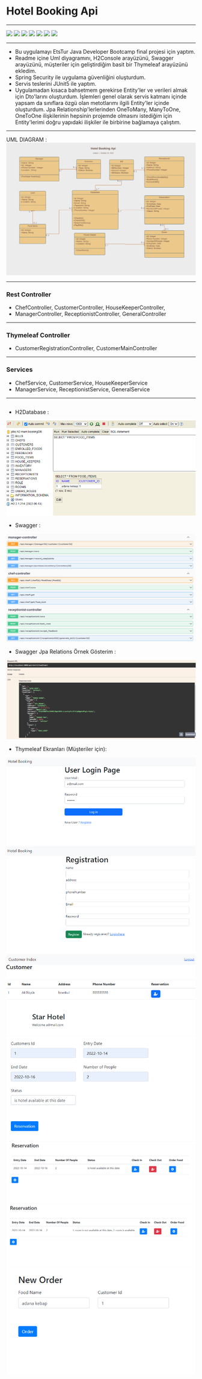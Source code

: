 # Hotel Booking Api
***

![](https://img.shields.io/badge/java_11-✓-blue.svg)
![](https://img.shields.io/badge/spring_boot-✓-blue.svg)
![](https://img.shields.io/badge/H2Database-✓-blue.svg)
![](https://img.shields.io/badge/security-✓-blue.svg)
![](https://img.shields.io/badge/swagger-✓-blue.svg)
![](https://img.shields.io/badge/Thymeleaf-✓-blue.svg)
![](https://img.shields.io/badge/JUnit5-✓-blue.svg)
***
* Bu uygulamayı EtsTur Java Developer Bootcamp final projesi için yaptım.
* Readme içine Uml diyagramını, H2Console arayüzünü, Swagger arayüzünü, 
müşteriler için geliştirdiğim basit bir Thymeleaf arayüzünü ekledim. 
* Spring Security ile uygulama güvenliğini oluşturdum. 
* Servis teslerini JUnit5 ile yaptım.
* Uygulamadan kısaca bahsetmem gerekirse Entity'ler ve verileri almak için Dto'larını 
oluşturdum. İşlemleri genel olarak servis katmanı içinde yapsam da sınıflara özgü olan 
metotlarımı ilgili Entity'ler içinde oluşturdum. Jpa Relationship'lerlerinden OneToMany,
ManyToOne, OneToOne ilişkilerinin hepsinin projemde olmasını istediğim için Entity'lerimi 
doğru yapıdaki ilişkiler ile birbirine bağlamaya çalıştım. 


***
UML DIAGRAM : 
![](src/main/resources/img/UmlDiagram.png)
***

### Rest Controller
- ChefController, CustomerController, HouseKeeperController,
- ManagerController, ReceptionistController, GeneralController

***
### Thymeleaf Controller
- CustomerRegistrationController, CustomerMainController

***
### Services
- ChefService, CustomerService, HouseKeeperService
- ManagerService, ReceptionistService, GeneralService
***

```
```

* H2Database :

![](src/main/resources/img/H2Console.png)

* Swagger :

![](src/main/resources/img/Swagger.png)

* Swagger Jpa Relations Örnek Gösterim : 

![](src/main/resources/img/JpaRelationsRespnsBody.png)

* Thymeleaf Ekranları (Müşteriler için): 

![](src/main/resources/img/LoginPage.png)
![](src/main/resources/img/RegisterPage.png)
![](src/main/resources/img/CustomerIndexPage.png)
![](src/main/resources/img/NewReservationPage.png)
![](src/main/resources/img/ReservationPage.png)
![](src/main/resources/img/ReservationAfterRecpt.png)
![](src/main/resources/img/NewFoodOrder.png)

